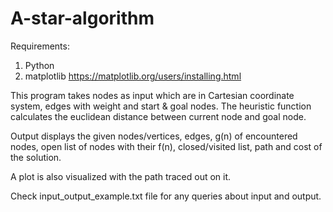 # A-star-algorithm
Requirements: 
  1. Python 
  2. matplotlib https://matplotlib.org/users/installing.html
  
This program takes nodes as input which are in Cartesian coordinate system, edges with weight and start & goal nodes. The heuristic function calculates the euclidean distance between current node and goal node.

Output displays the given nodes/vertices, edges, g(n) of encountered nodes, open list of nodes with their f(n), closed/visited list, path and cost of the solution.

A plot is also visualized with the path traced out on it.

Check input_output_example.txt file for any queries about input and output.
